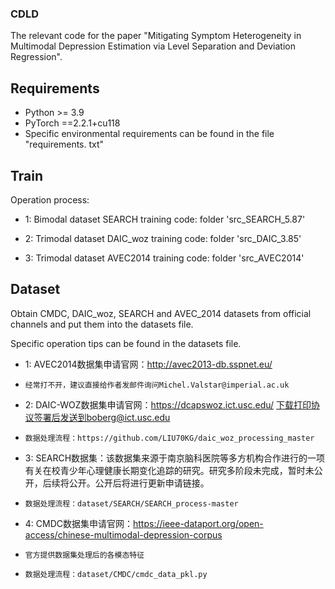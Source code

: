 ### CDLD

The relevant code for the paper "Mitigating Symptom Heterogeneity in Multimodal Depression Estimation via Level Separation and Deviation Regression".

## Requirements

- Python >= 3.9
- PyTorch ==2.2.1+cu118
- Specific environmental requirements can be found in the file "requirements. txt"

## Train
Operation process:

- 1: Bimodal dataset SEARCH training code: folder 'src_SEARCH_5.87'
 
	
- 2: Trimodal dataset DAIC_woz training code: folder 'src_DAIC_3.85'


- 3: Trimodal dataset AVEC2014 training code: folder 'src_AVEC2014'	


## Dataset
  Obtain CMDC, DAIC_woz, SEARCH and AVEC_2014 datasets from official channels and put them into the datasets file.
  
  Specific operation tips can be found in the datasets file.
  
  - 1: AVEC2014数据集申请官网：http://avec2013-db.sspnet.eu/
  - 	经常打不开，建议直接给作者发邮件询问Michel.Valstar@imperial.ac.uk
	
  - 2: DAIC-WOZ数据集申请官网：https://dcapswoz.ict.usc.edu/ 下载打印协议签署后发送到boberg@ict.usc.edu
  - 	数据处理流程：https://github.com/LIU70KG/daic_woz_processing_master
 
  - 3: SEARCH数据集：该数据集来源于南京脑科医院等多方机构合作进行的一项有关在校青少年心理健康长期变化追踪的研究。研究多阶段未完成，暂时未公开，后续将公开。公开后将进行更新申请链接。
  - 	数据处理流程：dataset/SEARCH/SEARCH_process-master
 
  - 4: CMDC数据集申请官网：https://ieee-dataport.org/open-access/chinese-multimodal-depression-corpus
  - 	官方提供数据集处理后的各模态特征
  - 	数据处理流程：dataset/CMDC/cmdc_data_pkl.py

